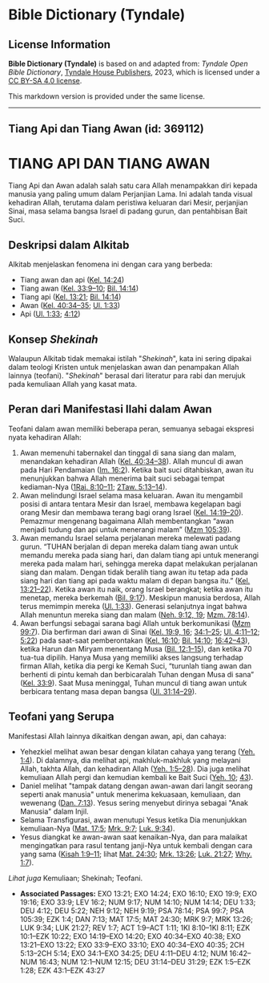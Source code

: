 # Bible Dictionary (Tyndale)

## License Information

**Bible Dictionary (Tyndale)** is based on and adapted from: _Tyndale Open Bible Dictionary_, [Tyndale House Publishers](https://tyndaleopenresources.com/), 2023, which is licensed under a [CC BY-SA 4.0 license](https://creativecommons.org/licenses/by-sa/4.0/legalcode.en).

This markdown version is provided under the same license.



--------------------------------

## Tiang Api dan Tiang Awan (id: 369112)

TIANG API DAN TIANG AWAN
========================

Tiang Api dan Awan adalah salah satu cara Allah menampakkan diri kepada manusia yang paling umum dalam Perjanjian Lama. Ini adalah tanda visual kehadiran Allah, terutama dalam peristiwa keluaran dari Mesir, perjanjian Sinai, masa selama bangsa Israel di padang gurun, dan pentahbisan Bait Suci.

Deskripsi dalam Alkitab
-----------------------

Alkitab menjelaskan fenomena ini dengan cara yang berbeda:

* Tiang awan dan api ([Kel. 14:24](https://ref.ly/Exod14:24))
* Tiang awan ([Kel. 33:9–10](https://ref.ly/Exod33:9-Exod33:10); [Bil. 14:14](https://ref.ly/Num14:14))
* Tiang api ([Kel. 13:21](https://ref.ly/Exod13:21); [Bil. 14:14](https://ref.ly/Num14:14))
* Awan ([Kel. 40:34–35](https://ref.ly/Exod40:34-Exod40:35); [Ul. 1:33](https://ref.ly/Deut1:33))
* Api ([Ul. 1:33](https://ref.ly/Deut1:33); [4:12](https://ref.ly/Deut4:12))

Konsep *Shekinah*
-----------------

Walaupun Alkitab tidak memakai istilah "*Shekinah*", kata ini sering dipakai dalam teologi Kristen untuk menjelaskan awan dan penampakan Allah lainnya (teofani). "*Shekinah*" berasal dari literatur para rabi dan merujuk pada kemuliaan Allah yang kasat mata.

Peran dari Manifestasi Ilahi dalam Awan
---------------------------------------

Teofani dalam awan memiliki beberapa peran, semuanya sebagai ekspresi nyata kehadiran Allah:

1. Awan memenuhi tabernakel dan tinggal di sana siang dan malam, menandakan kehadiran Allah ([Kel. 40:34–38](https://ref.ly/Exod40:34-Exod40:38)). Allah muncul di awan pada Hari Pendamaian ([Im. 16:2](https://ref.ly/Lev16:2)). Ketika bait suci ditahbiskan, awan itu menunjukkan bahwa Allah menerima bait suci sebagai tempat kediaman\-Nya ([1Raj. 8:10–11](https://ref.ly/1Kgs8:10-1Kgs8:11); [2Taw. 5:13–14](https://ref.ly/2Chr5:13-2Chr5:14)).
2. Awan melindungi Israel selama masa keluaran. Awan itu mengambil posisi di antara tentara Mesir dan Israel, membawa kegelapan bagi orang Mesir dan membawa terang bagi orang Israel ([Kel. 14:19–20](https://ref.ly/Exod14:19-Exod14:20)). Pemazmur mengenang bagaimana Allah membentangkan “awan menjadi tudung dan api untuk menerangi malam” ([Mzm 105:39](https://ref.ly/Ps105:39)).
3. Awan memandu Israel selama perjalanan mereka melewati padang gurun. “TUHAN berjalan di depan mereka dalam tiang awan untuk memandu mereka pada siang hari, dan dalam tiang api untuk menerangi mereka pada malam hari, sehingga mereka dapat melakukan perjalanan siang dan malam. Dengan tidak beralih tiang awan itu tetap ada pada siang hari dan tiang api pada waktu malam di depan bangsa itu.” ([Kel. 13:21–22](https://ref.ly/Exod13:21-Exod13:22)). Ketika awan itu naik, orang Israel berangkat; ketika awan itu menetap, mereka berkemah ([Bil. 9:17](https://ref.ly/Num9:17)). Meskipun manusia berdosa, Allah terus memimpin mereka ([Ul. 1:33](https://ref.ly/Deut1:33)). Generasi selanjutnya ingat bahwa Allah menuntun mereka siang dan malam ([Neh. 9:12, 19](https://ref.ly/Neh9:12,Neh9:19); [Mzm. 78:14](https://ref.ly/Ps78:14)).
4. Awan berfungsi sebagai sarana bagi Allah untuk berkomunikasi ([Mzm 99:7](https://ref.ly/Ps99:7)). Dia berfirman dari awan di Sinai ([Kel. 19:9, 16](https://ref.ly/Exod19:9); [34:1–25](https://ref.ly/Exod34:1-Exod34:25); [Ul. 4:11–12](https://ref.ly/Deut4:11-Deut4:12); [5:22](https://ref.ly/Deut5:22)) pada saat\-saat pemberontakan ([Kel. 16:10](https://ref.ly/Exod16:10); [Bil. 14:10](https://ref.ly/Num14:10); [16:42–43](https://ref.ly/Num16:42-Num16:43)), ketika Harun dan Miryam menentang Musa ([Bil. 12:1–15](https://ref.ly/Num12:1-Num12:15)), dan ketika 70 tua\-tua dipilih. Hanya Musa yang memiliki akses langsung terhadap firman Allah, ketika dia pergi ke Kemah Suci, “turunlah tiang awan dan berhenti di pintu kemah dan berbicaralah Tuhan dengan Musa di sana” ([Kel. 33:9](https://ref.ly/Exod33:9)). Saat Musa meninggal, Tuhan muncul di tiang awan untuk berbicara tentang masa depan bangsa ([Ul. 31:14–29](https://ref.ly/Deut31:14-Deut31:29)).

Teofani yang Serupa
-------------------

Manifestasi Allah lainnya dikaitkan dengan awan, api, dan cahaya:

* Yehezkiel melihat awan besar dengan kilatan cahaya yang terang ([Yeh. 1:4](https://ref.ly/Ezek1:4)). Di dalamnya, dia melihat api, makhluk\-makhluk yang melayani Allah, takhta Allah, dan kehadiran Allah ([Yeh. 1:5–28](https://ref.ly/Ezek1:5-Ezek1:28)). Dia juga melihat kemuliaan Allah pergi dan kemudian kembali ke Bait Suci ([Yeh. 10](https://ref.ly/Ezek10:1-Ezek10:22); [43](https://ref.ly/Ezek43:1-Ezek43:27)).
* Daniel melihat "tampak datang dengan awan\-awan dari langit seorang seperti anak manusia" untuk menerima kekuasaan, kemuliaan, dan wewenang ([Dan. 7:13](https://ref.ly/Dan7:13)). Yesus sering menyebut dirinya sebagai "Anak Manusia" dalam Injil.
* Selama Transfigurasi, awan menutupi Yesus ketika Dia menunjukkan kemuliaan\-Nya ([Mat. 17:5](https://ref.ly/Matt17:5); [Mrk. 9:7](https://ref.ly/Mark9:7); [Luk. 9:34](https://ref.ly/Luke9:34)).
* Yesus diangkat ke awan\-awan saat kenaikan\-Nya, dan para malaikat mengingatkan para rasul tentang janji\-Nya untuk kembali dengan cara yang sama ([Kisah 1:9–11](https://ref.ly/Acts1:9-Acts1:11); lihat [Mat. 24:30](https://ref.ly/Matt24:30); [Mrk. 13:26](https://ref.ly/Mark13:26); [Luk. 21:27](https://ref.ly/Luke21:27); [Why. 1:7](https://ref.ly/Rev1:7)).

*Lihat juga* Kemuliaan; Shekinah; Teofani.

* **Associated Passages:** EXO 13:21; EXO 14:24; EXO 16:10; EXO 19:9; EXO 19:16; EXO 33:9; LEV 16:2; NUM 9:17; NUM 14:10; NUM 14:14; DEU 1:33; DEU 4:12; DEU 5:22; NEH 9:12; NEH 9:19; PSA 78:14; PSA 99:7; PSA 105:39; EZK 1:4; DAN 7:13; MAT 17:5; MAT 24:30; MRK 9:7; MRK 13:26; LUK 9:34; LUK 21:27; REV 1:7; ACT 1:9–ACT 1:11; 1KI 8:10–1KI 8:11; EZK 10:1–EZK 10:22; EXO 14:19–EXO 14:20; EXO 40:34–EXO 40:38; EXO 13:21–EXO 13:22; EXO 33:9–EXO 33:10; EXO 40:34–EXO 40:35; 2CH 5:13–2CH 5:14; EXO 34:1–EXO 34:25; DEU 4:11–DEU 4:12; NUM 16:42–NUM 16:43; NUM 12:1–NUM 12:15; DEU 31:14–DEU 31:29; EZK 1:5–EZK 1:28; EZK 43:1–EZK 43:27


